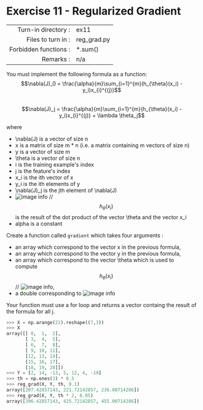 # Exercise 11 - Regularized Gradient

|                         |                    |
| -----------------------:| ------------------ |
|   Turn-in directory :   |  ex11              |
|   Files to turn in :    |  reg_grad.py       |
|   Forbidden functions : |  *.sum()           |
|   Remarks :             |  n/a               |

You must implement the following formula as a function:  
$$\nabla(J)_0 = \frac{\alpha}{m}\sum_{i=1}^{m}(h_{\theta}(x_i) - y_i)x_{i}^{(j)}$$  
$$\nabla(J)_j = \frac{\alpha}{m}\sum_{i=1}^{m}(h_{\theta}(x_i) - y_i)x_{i}^{(j)} + \lambda \theta_j$$

where  
- \nabla(J) is a vector of size n   
- x is a matrix of size m * n (i.e. a matrix containing m vectors of size n)  
- y is a vector of size m  
- \theta is a vector of size n   
- i is the training example's index
- j is the feature's index 
- x_i is the ith vector of x
- y_i is the ith elements of y
- \nabla(J)_j is the jth element of \nabla(J)
- ![image info](../assets/hth.png) // $$ h_{\theta}(x_i) $$ is the result of the dot product of the vector \theta and the vector x_i
- alpha is a constant

Create a function called `gradient` which takes four arguments : 
  - an array which correspond to the vector x in the previous formula,
  - an array which correspond to the vector y in the previous formula,
  - an array which correspond to the vector \theta which is used to compute $$ h_{\theta}(x_i) $$ // ![image info](../assets/hth.png),
  - a double corresponding to ![image info](../assets/alpha.png)
  
Your function must use a for loop and returns a vector containg the result of the formula for all j.

```python
>>> X = np.arange(21).reshape((7,3))
>>> X
array([[ 0,  1,  2],
       [ 3,  4,  5],
       [ 6,  7,  8],
       [ 9, 10, 11],
       [12, 13, 14],
       [15, 16, 17],
       [18, 19, 20]])
>>> Y = [2, 14, -13, 5, 12, 4, -19]
>>> th = np.ones(3) * 0.5
>>> reg_grad(X, Y, th, 0.1)
array([207.42857143, 221.72142857, 236.00714286])
>>> reg_grad(X, Y, th * 2, 0.05)
array([396.42857143, 425.72142857, 455.00714286])
```

